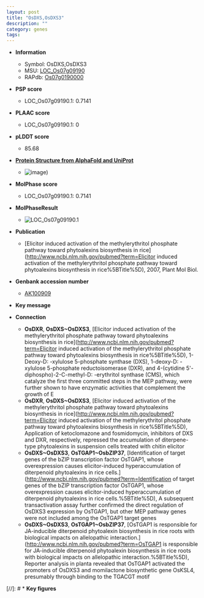 ```yaml
---
layout: post
title: "OsDXS,OsDXS3"
description: ""
category: genes
tags: 
---
```


* **Information**  
    + Symbol: OsDXS,OsDXS3  
    + MSU: [LOC_Os07g09190](http://rice.plantbiology.msu.edu/cgi-bin/ORF_infopage.cgi?orf=LOC_Os07g09190)  
    + RAPdb: [Os07g0190000](http://rapdb.dna.affrc.go.jp/viewer/gbrowse_details/irgsp1?name=Os07g0190000)  

* **PSP score**  
    + LOC_Os07g09190.1: 0.7141 

* **PLAAC score**  
    + LOC_Os07g09190.1: 0 

* **pLDDT score**
    + 85.68

* **[Protein Structure from AlphaFold and UniProt](https://www.uniprot.org/uniprotkb/Q6YU51/entry#structure)**
    + ![image](https://ricepsp.github.io/images/Q6/AF-Q6YU51-F1.png))

* **MolPhase score**
    + LOC_Os07g09190.1: 0.7141

* **MolPhaseResult**
    + ![LOC_Os07g09190.1](https://ricepsp.github.io/pictures/LOC_Os07g/LOC_Os07g09190.1.png)

* **Publication**  
    + [Elicitor induced activation of the methylerythritol phosphate pathway toward phytoalexins biosynthesis in rice](http://www.ncbi.nlm.nih.gov/pubmed?term=Elicitor induced activation of the methylerythritol phosphate pathway toward phytoalexins biosynthesis in rice%5BTitle%5D), 2007, Plant Mol Biol.

* **Genbank accession number**  
    + [AK100909](http://www.ncbi.nlm.nih.gov/nuccore/AK100909)

* **Key message**  

* **Connection**  
    + __OsDXR__, __OsDXS~OsDXS3__, [Elicitor induced activation of the methylerythritol phosphate pathway toward phytoalexins biosynthesis in rice](http://www.ncbi.nlm.nih.gov/pubmed?term=Elicitor induced activation of the methylerythritol phosphate pathway toward phytoalexins biosynthesis in rice%5BTitle%5D), 1-Deoxy-D: -xylulose 5-phosphate synthase (DXS), 1-deoxy-D: -xylulose 5-phosphate reductoisomerase (DXR), and 4-(cytidine 5'-diphospho)-2-C-methyl-D: -erythritol synthase (CMS), which catalyze the first three committed steps in the MEP pathway, were further shown to have enzymatic activities that complement the growth of E
    + __OsDXR__, __OsDXS~OsDXS3__, [Elicitor induced activation of the methylerythritol phosphate pathway toward phytoalexins biosynthesis in rice](http://www.ncbi.nlm.nih.gov/pubmed?term=Elicitor induced activation of the methylerythritol phosphate pathway toward phytoalexins biosynthesis in rice%5BTitle%5D), Application of ketoclomazone and fosmidomycin, inhibitors of DXS and DXR, respectively, repressed the accumulation of diterpene-type phytoalexins in suspension cells treated with chitin elicitor
    + __OsDXS~OsDXS3__, __OsTGAP1~OsbZIP37__, [Identification of target genes of the bZIP transcription factor OsTGAP1, whose overexpression causes elicitor-induced hyperaccumulation of diterpenoid phytoalexins in rice cells.](http://www.ncbi.nlm.nih.gov/pubmed?term=Identification of target genes of the bZIP transcription factor OsTGAP1, whose overexpression causes elicitor-induced hyperaccumulation of diterpenoid phytoalexins in rice cells.%5BTitle%5D), A subsequent transactivation assay further confirmed the direct regulation of OsDXS3 expression by OsTGAP1, but other MEP pathway genes were not included among the OsTGAP1 target genes
    + __OsDXS~OsDXS3__, __OsTGAP1~OsbZIP37__, [OsTGAP1 is responsible for JA-inducible diterpenoid phytoalexin biosynthesis in rice roots with biological impacts on allelopathic interaction.](http://www.ncbi.nlm.nih.gov/pubmed?term=OsTGAP1 is responsible for JA-inducible diterpenoid phytoalexin biosynthesis in rice roots with biological impacts on allelopathic interaction.%5BTitle%5D),  Reporter analysis in planta revealed that OsTGAP1 activated the promoters of OsDXS3 and momilactone biosynthetic gene OsKSL4, presumably through binding to the TGACGT motif

[//]: # * **Key figures**  


